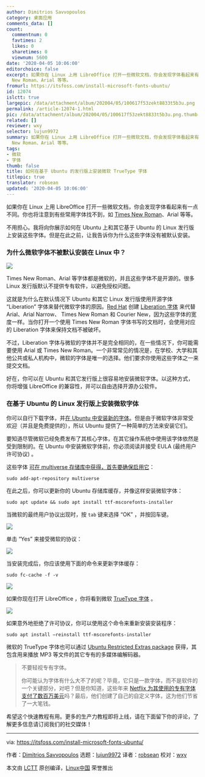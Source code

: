 ```yaml
---
author: Dimitrios Savvopoulos
category: 桌面应用
comments_data: []
count:
  commentnum: 0
  favtimes: 2
  likes: 0
  sharetimes: 0
  viewnum: 5600
date: '2020-04-05 10:06:00'
editorchoice: false
excerpt: 如果你在 Linux 上用 LibreOffice 打开一些微软文档，你会发现字体看起来有一点不同。你也将注意到有些常用字体找不到，如 Times
  New Roman、Arial 等等。
fromurl: https://itsfoss.com/install-microsoft-fonts-ubuntu/
id: 12074
islctt: true
largepic: /data/attachment/album/202004/05/100617f53zekt8833t5b3u.png
permalink: /article-12074-1.html
pic: /data/attachment/album/202004/05/100617f53zekt8833t5b3u.png.thumb.jpg
related: []
reviewer: wxy
selector: lujun9972
summary: 如果你在 Linux 上用 LibreOffice 打开一些微软文档，你会发现字体看起来有一点不同。你也将注意到有些常用字体找不到，如 Times
  New Roman、Arial 等等。
tags:
- 微软
- 字体
thumb: false
title: 如何在基于 Ubuntu 的发行版上安装微软 TrueType 字体
titlepic: true
translator: robsean
updated: '2020-04-05 10:06:00'
---
```


如果你在 Linux 上用 LibreOffice 打开一些微软文档，你会发现字体看起来有一点不同。你也将注意到有些常用字体找不到，如 [Times New Roman](https://en.wikipedia.org/wiki/Times_New_Roman)、Arial 等等。


不用担心。我将向你展示如何在 Ubuntu 上和其它基于 Ubuntu 的 Linux 发行版上安装这些字体。但是在此之前，让我告诉你为什么这些字体没有被默认安装。


### 为什么微软字体不被默认安装在 Linux 中？


![](/data/attachment/album/202004/05/100617f53zekt8833t5b3u.png)


Times New Roman、Arial 等字体都是微软的，并且这些字体不是开源的。很多 Linux 发行版默认不提供专有软件，以避免授权问题。


这就是为什么在默认情况下 Ubuntu 和其它 Linux 发行版使用开源字体 “Liberation” 字体来替代微软字体的原因。[Red Hat](https://en.wikipedia.org/wiki/Red_Hat) 创建 [Liberation 字体](https://en.wikipedia.org/wiki/Liberation_fonts) 来代替 Arial、Arial Narrow、 Times New Roman 和 Courier New，因为这些字体的宽度一样。当你打开一个使用 Times New Roman 字体书写的文档时，会使用对应的 Liberation 字体来保持文档不被破坏。


不过，Liberation 字体与微软的字体并不是完全相同的，在一些情况下，你可能需要使用 Arial 或 Times New Roman。一个非常常见的情况是，在学校、大学和其他公共或私人机构中，微软的字体是唯一的选择。他们要求你使用这些字体之一来提交文档。


好在，你可以在 Ubuntu 和其它发行版上很容易地安装微软字体。以这种方式，你将增强 LibreOffice 的兼容性，并可以自由选择开源办公软件。


### 在基于 Ubuntu 的 Linux 发行版上安装微软字体


你可以自行下载字体，并[在 Ubuntu 中安装新的字体](https://itsfoss.com/install-fonts-ubuntu/)。但是由于微软字体非常受欢迎（并且是免费提供的），所以 Ubuntu 提供了一种简单的方法来安装它们。


要知道尽管微软已经免费发布了其核心字体，在其它操作系统中使用该字体依然是受到限制的。在 Ubuntu 中安装微软字体前，你必须阅读并接受 EULA (最终用户许可协议) 。


这些字体 [可在 multiverse 存储库中获得，首先要确保启用它](https://itsfoss.com/ubuntu-repositories/)：



```
sudo add-apt-repository multiverse
```

在此之后，你可以更新你的 Ubuntu 存储库缓存，并像这样安装微软字体：



```
sudo apt update && sudo apt install ttf-mscorefonts-installer
```

当微软的最终用户协议出现时，按 `tab` 键来选择 “OK” ，并按回车键。


![](/data/attachment/album/202004/05/100739fm17hnnn75cf7znc.png)


单击 “Yes” 来接受微软的协议：


![](/data/attachment/album/202004/05/100755x1uz1al1l1v88w80.png)


当安装完成后，你应该使用下面的命令来更新字体缓存：



```
sudo fc-cache -f -v
```

![](/data/attachment/album/202004/05/100810vxmeea6phx6sp0wh.png)


如果你现在打开 LibreOffice ，你将看到微软 [TrueType 字体](https://en.wikipedia.org/wiki/TrueType) 。


![](/data/attachment/album/202004/05/100825o5z8ui1ub428fi8q.png)


如果意外地拒绝了许可协议，你可以使用这个命令来重新安装安装程序：



```
sudo apt install –reinstall ttf-mscorefonts-installer
```

微软的 TrueType 字体也可以通过 [Ubuntu Restricted Extras package](https://itsfoss.com/install-media-codecs-ubuntu/) 获得，其包含用来播放 MP3 等文件的其它专有的多媒体编解码器。



> 
> 不要轻视专有字体。
> 
> 
> 你可能认为字体有什么大不了的呢？毕竟，它只是一款字体，而不是软件的一个关键部分，对吧？但是你知道，这些年来 [Netflix 为其使用的专有字体支付了数百万美元](https://thehustle.co/nextflix-sans-custom-font/)吗？最后，他们创建了自己的自定义字体，这为他们节省了一大笔钱。
> 
> 
> 


希望这个快速教程有用。更多的生产力教程即将上线，请在下面留下你的评论，了解更多信息请订阅我们的社交媒体！




---


via: <https://itsfoss.com/install-microsoft-fonts-ubuntu/>


作者：[Dimitrios Savvopoulos](https://itsfoss.com/author/itsfoss/) 选题：[lujun9972](https://github.com/lujun9972) 译者：[robsean](https://github.com/robsean) 校对：[wxy](https://github.com/wxy)


本文由 [LCTT](https://github.com/LCTT/TranslateProject) 原创编译，[Linux中国](https://linux.cn/) 荣誉推出
